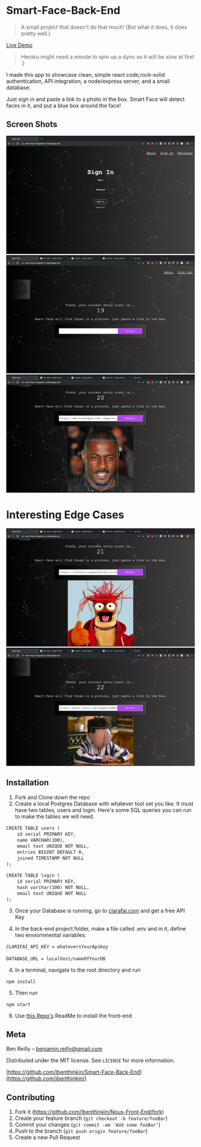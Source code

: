 
# Smart-Face-Back-End
> A small project that doesn't do that much!  (But what it does, it does pretty well.)

[Live Demo](https://smart-face-recognizer-a.herokuapp.com/)
>Heroku might need a minute to spin up a dyno so it will be slow at first :)

I made this app to showcase clean, simple react code,rock-solid authentication, API integration, a node/express server, and a small database.

Just sign in and paste a link to a photo in the box.  Smart Face will detect faces in it, and put a blue box around the face!  

## Screen Shots
![](./ScreenShots/signIn.png)
![](./ScreenShots/mainPage.png)
![](./ScreenShots/idris.png)

# Interesting Edge Cases
![](./ScreenShots/muppet.png)
![](./ScreenShots/buttFace.png)


## Installation

1. Fork and Clone down the repo
2. Create a local Postgres Database with whatever tool set you like.  It must have two 
tables, users and login. Here's some SQL queries you can run to make the tables we will need.
```
CREATE TABLE users (
    id serial PRIMARY KEY,
    name VARCHAR(100),
    email text UNIQUE NOT NULL,
    entries BIGINT DEFAULT 0,
    joined TIMESTAMP NOT NULL
);
```

```
CREATE TABLE login (
    id serial PRIMARY KEY,
    hash varchar(100) NOT NULL,
    email text UNIQUE NOT NULL
);
```

3. Once your Database is running, go to [clarafai.com](https://www.clarifai.com/) and get a free API Key

4. In the back-end project folder, make a file called .env and in it, define two enviornmental variables:

```
CLARIFAI_API_KEY = whateversYourApiKey

DATABASE_URL = localhost/nameOfYourDB
```

4. In a terminal, navigate to the root directory and run 

```
npm install 
```

5. Then run 

```
npm start 

```

6. Use [this Repo's](https://github.com/Ibenthinkin/Smart-Face-Front-End) ReadMe to install the front-end
## Meta

Ben Reilly –  benjamin.reilly@gmail.com

Distributed under the MIT license. See ``LICENSE`` for more information.

[https://github.com/Ibenthinkin/Smart-Face-Back-End](https://github.com/ibenthinkin/)

## Contributing

1. Fork it (<https://github.com/Ibenthinkin/Nous-Front-End/fork>)
2. Create your feature branch (`git checkout -b feature/fooBar`)
3. Commit your changes (`git commit -am 'Add some fooBar'`)
4. Push to the branch (`git push origin feature/fooBar`)
5. Create a new Pull Request
